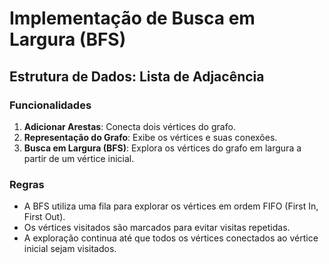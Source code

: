 # Implementação de Busca em Largura (BFS)

## Estrutura de Dados: Lista de Adjacência

### Funcionalidades

1. **Adicionar Arestas**: Conecta dois vértices do grafo.
2. **Representação do Grafo**: Exibe os vértices e suas conexões.
3. **Busca em Largura (BFS)**: Explora os vértices do grafo em largura a partir de um vértice inicial.

### Regras

- A BFS utiliza uma fila para explorar os vértices em ordem FIFO (First In, First Out).
- Os vértices visitados são marcados para evitar visitas repetidas.
- A exploração continua até que todos os vértices conectados ao vértice inicial sejam visitados.
